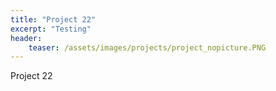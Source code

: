 ```yaml
---
title: "Project 22"
excerpt: "Testing"
header:
    teaser: /assets/images/projects/project_nopicture.PNG
---
```


Project 22
